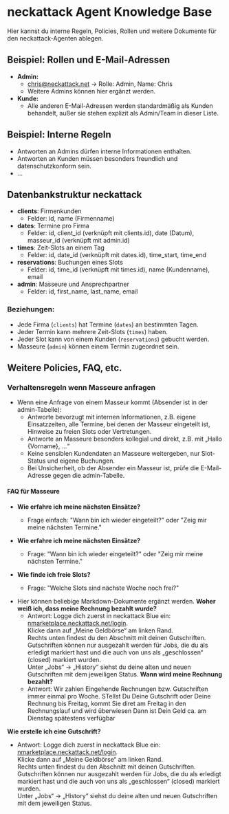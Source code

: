# neckattack Agent Knowledge Base

Hier kannst du interne Regeln, Policies, Rollen und weitere Dokumente für den neckattack-Agenten ablegen.

## Beispiel: Rollen und E-Mail-Adressen

- **Admin:**
    - chris@neckattack.net → Rolle: Admin, Name: Chris
    - Weitere Admins können hier ergänzt werden.
- **Kunde:**
    - Alle anderen E-Mail-Adressen werden standardmäßig als Kunden behandelt, außer sie stehen explizit als Admin/Team in dieser Liste.

## Beispiel: Interne Regeln

- Antworten an Admins dürfen interne Informationen enthalten.
- Antworten an Kunden müssen besonders freundlich und datenschutzkonform sein.
- ...

## Datenbankstruktur neckattack

- **clients**: Firmenkunden
  - Felder: id, name (Firmenname)
- **dates**: Termine pro Firma
  - Felder: id, client_id (verknüpft mit clients.id), date (Datum), masseur_id (verknüpft mit admin.id)
- **times**: Zeit-Slots an einem Tag
  - Felder: id, date_id (verknüpft mit dates.id), time_start, time_end
- **reservations**: Buchungen eines Slots
  - Felder: id, time_id (verknüpft mit times.id), name (Kundenname), email
- **admin**: Masseure und Ansprechpartner
  - Felder: id, first_name, last_name, email

### Beziehungen:
- Jede Firma (`clients`) hat Termine (`dates`) an bestimmten Tagen.
- Jeder Termin kann mehrere Zeit-Slots (`times`) haben.
- Jeder Slot kann von einem Kunden (`reservations`) gebucht werden.
- Masseure (`admin`) können einem Termin zugeordnet sein.

## Weitere Policies, FAQ, etc.

### Verhaltensregeln wenn Masseure anfragen 

- Wenn eine Anfrage von einem Masseur kommt (Absender ist in der admin-Tabelle):
    - Antworte bevorzugt mit internen Informationen, z.B. eigene Einsatzzeiten, alle Termine, bei denen der Masseur eingeteilt ist, Hinweise zu freien Slots oder Vertretungen.
    - Antworte an Masseure besonders kollegial und direkt, z.B. mit „Hallo {Vorname}, ...“
    - Keine sensiblen Kundendaten an Masseure weitergeben, nur Slot-Status und eigene Buchungen.
    - Bei Unsicherheit, ob der Absender ein Masseur ist, prüfe die E-Mail-Adresse gegen die admin-Tabelle.

#### FAQ für Masseure

- **Wie erfahre ich meine nächsten Einsätze?**
  - Frage einfach: "Wann bin ich wieder eingeteilt?" oder "Zeig mir meine nächsten Termine."

- **Wie erfahre ich meine nächsten Einsätze?**
  - Frage: "Wann bin ich wieder eingeteilt?" oder "Zeig mir meine nächsten Termine."


- **Wie finde ich freie Slots?**
  - Frage: "Welche Slots sind nächste Woche noch frei?"


<!-- Hier kannst du beliebig weitere FAQs für Masseure ergänzen! -->

- Hier können beliebige Markdown-Dokumente ergänzt werden.
**Woher weiß ich, dass meine Rechnung bezahlt wurde?**
  - Antwort: Logge dich zuerst in neckattack Blue ein: [nmarketplace.neckattack.net/login](https://nmarketplace.neckattack.net/login).  
    Klicke dann auf „Meine Geldbörse“ am linken Rand.  
    Rechts unten findest du den Abschnitt mit deinen Gutschriften.  
    Gutschriften können nur ausgezahlt werden für Jobs, die du als erledigt markiert hast und die auch von uns als „geschlossen“ (closed) markiert wurden.  
    Unter „Jobs“ → „History“ siehst du deine alten und neuen Gutschriften mit dem jeweiligen Status.
**Wann wird meine Rechnung bezahlt?**
  - Antwort: Wir zahlen Eingehende Rechnungen bzw. Gutschriften immer einmal pro Woche. STellst Du Deine Gutschrift oder Deine Rechnung bis Freitag, kommt Sie diret am Freitag in den Rechnungslauf und wird überwiesen Dann ist Dein Geld ca. am Dienstag spätestens verfügbar
  
**Wie erstelle ich eine Gutschrift?**
  - Antwort: Logge dich zuerst in neckattack Blue ein: [nmarketplace.neckattack.net/login](https://nmarketplace.neckattack.net/login).  
    Klicke dann auf „Meine Geldbörse“ am linken Rand.  
    Rechts unten findest du den Abschnitt mit deinen Gutschriften.  
    Gutschriften können nur ausgezahlt werden für Jobs, die du als erledigt markiert hast und die auch von uns als „geschlossen“ (closed) markiert wurden.  
    Unter „Jobs“ → „History“ siehst du deine alten und neuen Gutschriften mit dem jeweiligen Status.
  
